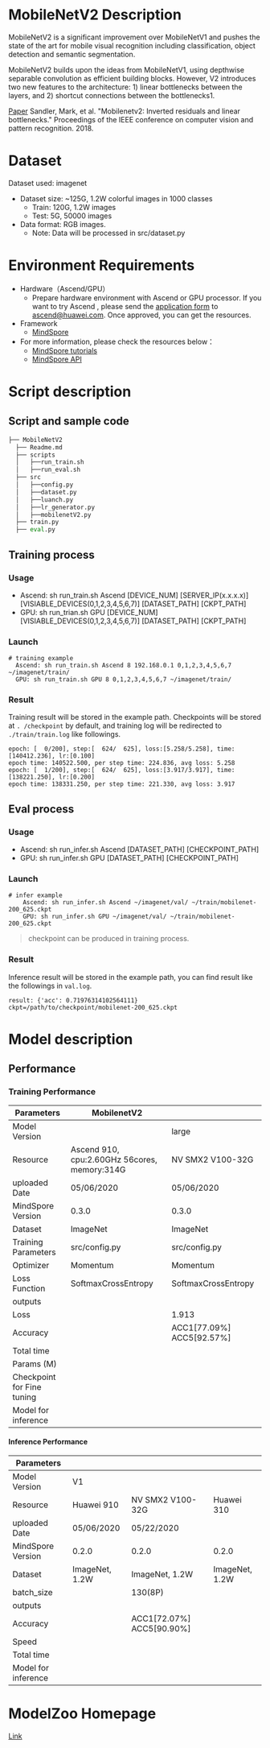 # MobileNetV2 Description

MobileNetV2 is a significant improvement over MobileNetV1 and pushes the state of the art for mobile visual recognition including classification, object detection and semantic segmentation.

MobileNetV2 builds upon the ideas from MobileNetV1, using depthwise separable convolution as efficient building blocks. However, V2 introduces two new features to the architecture: 1) linear bottlenecks between the layers, and 2) shortcut connections between the bottlenecks1.

[Paper](https://arxiv.org/pdf/1801.04381) Sandler, Mark, et al. "Mobilenetv2: Inverted residuals and linear bottlenecks." Proceedings of the IEEE conference on computer vision and pattern recognition. 2018.

# Dataset

Dataset used: imagenet

- Dataset size: ~125G, 1.2W colorful images in 1000 classes
	- Train: 120G, 1.2W images
	- Test: 5G, 50000 images
- Data format: RGB images.
	- Note: Data will be processed in src/dataset.py 

# Environment Requirements

- Hardware（Ascend/GPU）
  - Prepare hardware environment with Ascend or GPU processor. If you want to try Ascend  , please send the [application form](https://obs-9be7.obs.cn-east-2.myhuaweicloud.com/file/other/Ascend%20Model%20Zoo%E4%BD%93%E9%AA%8C%E8%B5%84%E6%BA%90%E7%94%B3%E8%AF%B7%E8%A1%A8.docx) to ascend@huawei.com. Once approved, you can get the resources. 
- Framework
  - [MindSpore](http://10.90.67.50/mindspore/archive/20200506/OpenSource/me_vm_x86/)
- For more information, please check the resources below：
  - [MindSpore tutorials](https://www.mindspore.cn/tutorial/zh-CN/master/index.html) 
  - [MindSpore API](https://www.mindspore.cn/api/zh-CN/master/index.html)


# Script description

## Script and sample code

```python
├── MobileNetV2        
  ├── Readme.md                      
  ├── scripts 
  │   ├──run_train.sh                  
  │   ├──run_eval.sh                    
  ├── src                              
  │   ├──config.py                     
  │   ├──dataset.py
  │   ├──luanch.py       
  │   ├──lr_generator.py                                 
  │   ├──mobilenetV2.py
  ├── train.py
  ├── eval.py
```

## Training process

### Usage

- Ascend: sh run_train.sh Ascend [DEVICE_NUM] [SERVER_IP(x.x.x.x)] [VISIABLE_DEVICES(0,1,2,3,4,5,6,7)] [DATASET_PATH] [CKPT_PATH]
- GPU: sh run_trian.sh GPU [DEVICE_NUM] [VISIABLE_DEVICES(0,1,2,3,4,5,6,7)] [DATASET_PATH] [CKPT_PATH]

### Launch

``` 
# training example
  Ascend: sh run_train.sh Ascend 8 192.168.0.1 0,1,2,3,4,5,6,7 ~/imagenet/train/
  GPU: sh run_train.sh GPU 8 0,1,2,3,4,5,6,7 ~/imagenet/train/
```

### Result

Training result will be stored in the example path. Checkpoints will be stored at `. /checkpoint` by default, and training log  will be redirected to `./train/train.log` like followings. 

``` 
epoch: [  0/200], step:[  624/  625], loss:[5.258/5.258], time:[140412.236], lr:[0.100]
epoch time: 140522.500, per step time: 224.836, avg loss: 5.258
epoch: [  1/200], step:[  624/  625], loss:[3.917/3.917], time:[138221.250], lr:[0.200]
epoch time: 138331.250, per step time: 221.330, avg loss: 3.917
```

## Eval process

### Usage

- Ascend: sh run_infer.sh Ascend [DATASET_PATH] [CHECKPOINT_PATH]
- GPU: sh run_infer.sh GPU [DATASET_PATH] [CHECKPOINT_PATH]

### Launch

``` 
# infer example
    Ascend: sh run_infer.sh Ascend ~/imagenet/val/ ~/train/mobilenet-200_625.ckpt
    GPU: sh run_infer.sh GPU ~/imagenet/val/ ~/train/mobilenet-200_625.ckpt
```

> checkpoint can be produced in training process. 

### Result

Inference result will be stored in the example path, you can find result like the followings in `val.log`. 

``` 
result: {'acc': 0.71976314102564111} ckpt=/path/to/checkpoint/mobilenet-200_625.ckpt
```

# Model description

## Performance

### Training Performance

| Parameters                 | MobilenetV2                                                |                           |
| -------------------------- | ---------------------------------------------------------- | ------------------------- |
| Model Version              |                                                            | large                     |
| Resource                   | Ascend 910, cpu:2.60GHz 56cores, memory:314G               | NV SMX2 V100-32G          |
| uploaded Date              | 05/06/2020                                                 | 05/06/2020                |
| MindSpore Version          | 0.3.0                                                      | 0.3.0                     |
| Dataset                    | ImageNet                                                   | ImageNet                  |
| Training Parameters        | src/config.py                                              | src/config.py             |
| Optimizer                  | Momentum                                                   | Momentum                  |
| Loss Function              | SoftmaxCrossEntropy                                        | SoftmaxCrossEntropy       |
| outputs                    |                                                            |                           |
| Loss                       |                                                            | 1.913                     |
| Accuracy                   |                                                            | ACC1[77.09%] ACC5[92.57%] |
| Total time                 |                                                            |                           |
| Params (M)                 |                                                            |                           |
| Checkpoint for Fine tuning |                                                            |                           |
| Model for inference        |                                                            |                           |

#### Inference Performance

| Parameters                 |                               |                           |                      |
| -------------------------- | ----------------------------- | ------------------------- | -------------------- |
| Model Version              | V1                            |                           |                      |
| Resource                   | Huawei 910                    | NV SMX2 V100-32G          | Huawei 310           |
| uploaded Date              | 05/06/2020                    | 05/22/2020                |                      |
| MindSpore Version          | 0.2.0                         | 0.2.0                     | 0.2.0                | 
| Dataset                    | ImageNet, 1.2W                | ImageNet, 1.2W            | ImageNet, 1.2W       |
| batch_size                 |                               | 130(8P)                   |                      |
| outputs                    |                               |                           |                      |
| Accuracy                   |                               | ACC1[72.07%] ACC5[90.90%] |                      |
| Speed                      |                               |                           |                      |
| Total time                 |                               |                           |                      |
| Model for inference        |                               |                           |                      |

# ModelZoo Homepage  
 [Link](https://gitee.com/mindspore/mindspore/tree/master/mindspore/model_zoo)  
